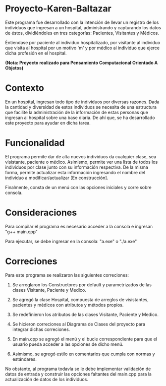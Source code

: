 # Proyecto-Karen-Baltazar
Este programa fue desarrollado con la intención de llevar un registro
de los individuos que ingresan a un hospital, administrando
y capturando los datos de éstos, dividiéndoles en tres categorías:
Pacientes, Visitantes y Médicos.

Éntiendase por paciente al individuo hospitalizado, 
por visitante al individuo que visita al hospital por un motivo 'm' 
y por médico al individuo que ejerce dicha profesión en el hospital.

**(Nota: Proyecto realizado para Pensamiento Computacional Orientado A Objetos)**

# Contexto
En un hospital, ingresan todo tipo de individuos por diversas razones. 
Dada la cantidad y diversidad de estos individuos se necesita de una estructura 
que facilite la administración de la información de estas personas que ingresan 
al hospital sobre una base diaria. De ahí que, se ha desarrollado este proyecto
para ayudar en dicha tarea.

# Funcionalidad
El programa permite dar de alta nuevos individuos da cualquier clase, sea visistante,
paciente o médico. Asimismo, permite ver una lista de todos los individuos por clase junto
con su información respectiva. De la misma forma, permite actualizar esta
información ingresando el nombre del individuo a modificar/actualizar [En construcción].

Finalmente, consta de un menú con las opciones iniciales y corre sobre consola.

# Consideraciones
Para compilar el programa es necesario acceder a la consola e ingresar: "g++ main.cpp"

Para ejecutar, se debe ingresar en la consola: "a.exe" o "./a.exe"

# Correciones
Para este programa se realizaron las siguientes correciones:
1. Se arreglaron los Constructores por default y parametrizados de las clases Visitante, Paciente y Medico.

2. Se agregó la clase Hospital, compuesta de arreglos de visistantes, pacientes y médicos con atributos y métodos
propios.

3. Se redefinieron los atributos de las clases Visitante, Paciente y Medico.

3. Se hicieron correciones al Diagrama de Clases del proyecto para integrar dichas correciones.

4. En main.cpp se agregó el menú y el bucle correspondiente para que el usuario pueda acceder a las opciones de dicho menú.

5. Asimismo, se agregó estilo en comentarios que cumpla con normas y estándares.

No obstante, al programa todavía se le debe implementar validación de datos de entrada y construir las opciones faltantes del main.cpp 
para la actualización de datos de los individuos.
